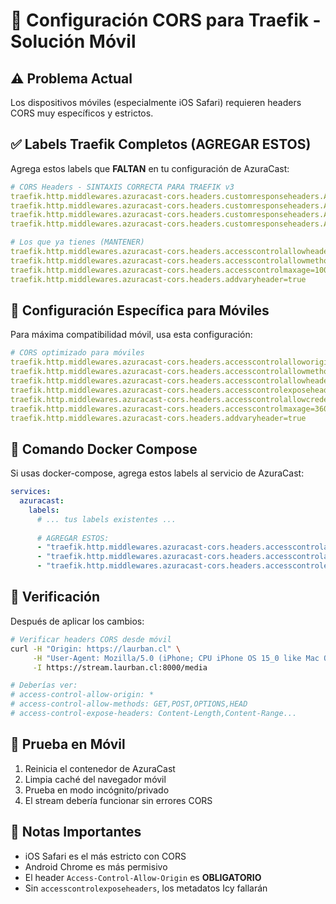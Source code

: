 # 🔧 Configuración CORS para Traefik - Solución Móvil

## ⚠️ Problema Actual

Los dispositivos móviles (especialmente iOS Safari) requieren headers CORS muy específicos y estrictos.

## ✅ Labels Traefik Completos (AGREGAR ESTOS)

Agrega estos labels que **FALTAN** en tu configuración de AzuraCast:

```yaml
# CORS Headers - SINTAXIS CORRECTA PARA TRAEFIK v3
traefik.http.middlewares.azuracast-cors.headers.customresponseheaders.Access-Control-Allow-Origin=*
traefik.http.middlewares.azuracast-cors.headers.customresponseheaders.Access-Control-Allow-Methods=GET,HEAD,OPTIONS
traefik.http.middlewares.azuracast-cors.headers.customresponseheaders.Access-Control-Allow-Headers=*
traefik.http.middlewares.azuracast-cors.headers.customresponseheaders.Access-Control-Max-Age=3600

# Los que ya tienes (MANTENER)
traefik.http.middlewares.azuracast-cors.headers.accesscontrolallowheaders=*
traefik.http.middlewares.azuracast-cors.headers.accesscontrolallowmethods=GET,HEAD,OPTIONS
traefik.http.middlewares.azuracast-cors.headers.accesscontrolmaxage=100
traefik.http.middlewares.azuracast-cors.headers.addvaryheader=true
```

## 📱 Configuración Específica para Móviles

Para máxima compatibilidad móvil, usa esta configuración:

```yaml
# CORS optimizado para móviles
traefik.http.middlewares.azuracast-cors.headers.accesscontrolalloworigin=https://laurban.cl
traefik.http.middlewares.azuracast-cors.headers.accesscontrolallowmethods=GET,POST,OPTIONS,HEAD
traefik.http.middlewares.azuracast-cors.headers.accesscontrolallowheaders=Origin,Content-Type,Accept,Authorization,Cache-Control,X-Requested-With,Range
traefik.http.middlewares.azuracast-cors.headers.accesscontrolexposeheaders=Content-Length,Content-Range,Accept-Ranges,Icy-Br,Icy-Description,Icy-Genre,Icy-MetaInt,Icy-Name,Icy-Pub,Icy-Url
traefik.http.middlewares.azuracast-cors.headers.accesscontrolallowcredentials=false
traefik.http.middlewares.azuracast-cors.headers.accesscontrolmaxage=3600
traefik.http.middlewares.azuracast-cors.headers.addvaryheader=true
```

## 🔄 Comando Docker Compose

Si usas docker-compose, agrega estos labels al servicio de AzuraCast:

```yaml
services:
  azuracast:
    labels:
      # ... tus labels existentes ...
      
      # AGREGAR ESTOS:
      - "traefik.http.middlewares.azuracast-cors.headers.accesscontrolalloworigin=*"
      - "traefik.http.middlewares.azuracast-cors.headers.accesscontrolallowcredentials=false"
      - "traefik.http.middlewares.azuracast-cors.headers.accesscontrolexposeheaders=Content-Length,Content-Range,Icy-Br,Icy-Description,Icy-Genre,Icy-MetaInt,Icy-Name,Icy-Pub,Icy-Url"
```

## 🧪 Verificación

Después de aplicar los cambios:

```bash
# Verificar headers CORS desde móvil
curl -H "Origin: https://laurban.cl" \
     -H "User-Agent: Mozilla/5.0 (iPhone; CPU iPhone OS 15_0 like Mac OS X)" \
     -I https://stream.laurban.cl:8000/media

# Deberías ver:
# access-control-allow-origin: *
# access-control-allow-methods: GET,POST,OPTIONS,HEAD
# access-control-expose-headers: Content-Length,Content-Range...
```

## 📱 Prueba en Móvil

1. Reinicia el contenedor de AzuraCast
2. Limpia caché del navegador móvil
3. Prueba en modo incógnito/privado
4. El stream debería funcionar sin errores CORS

## 🎯 Notas Importantes

- iOS Safari es el más estricto con CORS
- Android Chrome es más permisivo
- El header `Access-Control-Allow-Origin` es **OBLIGATORIO**
- Sin `accesscontrolexposeheaders`, los metadatos Icy fallarán